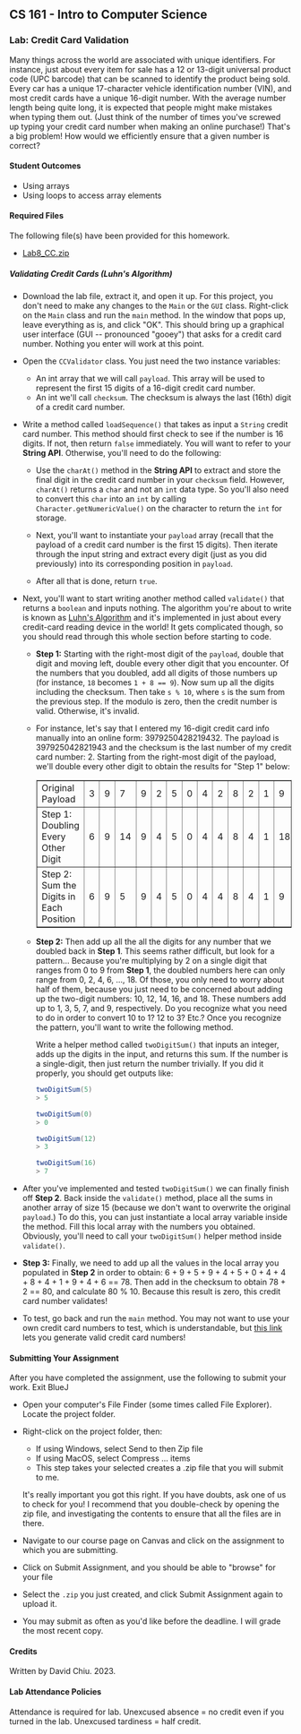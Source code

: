## CS 161 - Intro to Computer Science

### Lab: Credit Card Validation

Many things across the world are associated with unique identifiers. For instance, just about every item for sale has a 12 or 13-digit universal product code (UPC barcode) that can be scanned to identify the product being sold. Every car has a unique 17-character vehicle identification number (VIN), and most credit cards have a unique 16-digit number. With the average number length being quite long, it is expected that people might make mistakes when typing them out. (Just think of the number of times you've screwed up typing your credit card number when making an online purchase!) That's a big problem! How would we efficiently ensure that a given number is correct?


#### Student Outcomes

- Using arrays
- Using loops to access array elements



#### Required Files

The following file(s) have been provided for this homework.

- [Lab8_CC.zip](Lab8_CC.zip)

##### Validating Credit Cards (Luhn's Algorithm)

- Download the lab file, extract it, and open it up. For this project, you don't need to make any changes to the `Main` or the `GUI` class. Right-click on the `Main` class and run the `main` method. In the window that pops up, leave everything as is, and click "OK". This should bring up a graphical user interface (GUI -- pronounced "gooey") that asks for a credit card number. Nothing you enter will work at this point.

- Open the `CCValidator` class. You just need the two instance variables:

  - An int array that we will call `payload`. This array will be used to represent the first 15 digits of a 16-digit credit card number.
  - An int we'll call `checksum`. The checksum is always the last (16th) digit of a credit card number.

- Write a method called `loadSequence()` that takes as input a `String` credit card number. This method should first check to see if the number is 16 digits. If not, then return `false` immediately. You will want to refer to your **String API**. Otherwise, you'll need to do the following:

  - Use the `charAt()` method in the **String API** to extract and store the final digit in the credit card number in your `checksum` field. However, `charAt()` returns a `char` and not an `int` data type. So you'll also need to convert this `char` into an `int` by calling `Character.getNumericValue()` on the character to return the `int` for storage.

  - Next, you'll want to instantiate your `payload` array (recall that the payload of a credit card number is the first 15 digits). Then iterate through the input string and extract every digit (just as you did previously) into its corresponding position in `payload`.

  - After all that is done, return `true`.

- Next, you'll want to start writing another method called `validate()` that returns a `boolean` and inputs nothing. The algorithm you're about to write is known as [Luhn's Algorithm](https://en.wikipedia.org/wiki/Luhn_algorithm) and it's implemented in just about every credit-card reading device in the world! It gets complicated though, so you should read through this whole section before starting to code.

  - **Step 1:** Starting with the right-most digit of the `payload`, double that digit and moving left,  double every other digit that you encounter. Of the numbers that you doubled, add all digits of those numbers up (for instance, `18` becomes `1 + 8 == 9`). Now sum up all the digits including the checksum. Then take `s % 10`, where `s` is the sum from the previous step. If the modulo is zero, then the credit number is valid. Otherwise, it's invalid.

  - For instance, let's say that I entered my 16-digit credit card info manually into an online form: 3979250428219432. The payload is 397925042821943 and the checksum is the last number of my credit card number: 2. Starting from the right-most digit of the payload, we'll double every other digit to obtain the results for "Step 1" below:

    <table border="1">
      <tr>
        <td>Original Payload</td>
        <td>3</td>
        <td>9</td>
        <td>7</td>
        <td>9</td>
        <td>2</td>
        <td>5</td>
        <td>0</td>
        <td>4</td>
        <td>2</td>
        <td>8</td>
        <td>2</td>
        <td>1</td>
        <td>9</td>
        <td>4</td>
        <td>3</td>
      </tr>
      <tr>
        <td>Step 1: Doubling Every Other Digit</td>
        <td>6</td>
        <td>9</td>
        <td>14</td>
        <td>9</td>
        <td>4</td>
        <td>5</td>
        <td>0</td>
        <td>4</td>
        <td>4</td>
        <td>8</td>
        <td>4</td>
        <td>1</td>
        <td>18</td>
        <td>4</td>
        <td>6</td>
      </tr>
      <tr>
        <td>Step 2: Sum the Digits in Each Position</td>
        <td>6</td>
        <td>9</td>
        <td>5</td>
        <td>9</td>
        <td>4</td>
        <td>5</td>
        <td>0</td>
        <td>4</td>
        <td>4</td>
        <td>8</td>
        <td>4</td>
        <td>1</td>
        <td>9</td>
        <td>4</td>
        <td>6</td>
      </tr>
      </table>


  - **Step 2:** Then add up all the all the digits for any number that we doubled back in **Step 1**. This seems rather difficult, but look for a pattern... Because you're multiplying by 2 on a single digit that ranges from 0 to 9 from **Step 1**, the doubled numbers here can only range from 0, 2, 4, 6, ..., 18. Of those, you only need to worry about half of them, because you just need to be concerned about adding up the two-digit numbers: 10, 12, 14, 16, and 18. These numbers add up to 1, 3, 5, 7, and 9, respectively. Do you recognize what you need to do in order to convert 10 to 1? 12 to 3? Etc.? Once you recognize the pattern, you'll want to write the following method.

    Write a helper method called `twoDigitSum()` that inputs an integer, adds up the digits in the input, and returns this sum. If the number is a single-digit, then just return the number trivially. If you did it properly, you should get outputs like:

      ```java
      twoDigitSum(5)
      > 5

      twoDigitSum(0)
      > 0

      twoDigitSum(12)
      > 3

      twoDigitSum(16)
      > 7
      ```

- After you've implemented and tested `twoDigitSum()` we can finally finish off **Step 2**. Back inside the `validate()` method, place all the sums in another array of size 15 (because we don't want to overwrite the original `payload`.) To do this, you can just instantiate a local array variable inside the method. Fill this local array with the numbers you obtained. Obviously, you'll need to call your `twoDigitSum()` helper method inside `validate()`.

- **Step 3:** Finally, we need to add up all the values in the local array you populated in **Step 2** in order to obtain: 6 + 9 + 5 + 9 + 4 + 5 + 0 + 4 + 4 + 8 + 4 + 1 + 9 + 4 + 6 == 78. Then add in the checksum to obtain 78 + 2 == 80, and calculate 80 % 10. Because this result is zero, this credit card number validates!

- To test, go back and run the `main` method. You may not want to use your own credit card numbers to test, which is understandable, but <a href="https://www.dcode.fr/luhn-algorithm">this link</a>
	lets you generate  valid credit card numbers! 


#### Submitting Your Assignment

After you have completed the assignment, use the following to submit your work.
Exit BlueJ

- Open your computer's File Finder (some times called File Explorer). Locate the project folder.

- Right-click on the project folder, then:

  - If using Windows, select Send to then Zip file
  - If using MacOS, select Compress ... items
  - This step takes your selected creates a .zip file that you will submit to me.

  It's really important you got this right. If you have doubts, ask one of us to check for you! I recommend that you double-check by opening the zip file, and investigating the contents to ensure that all the files are in there.

- Navigate to our course page on Canvas and click on the assignment to which you are submitting.

- Click on Submit Assignment, and you should be able to "browse" for your file

- Select the `.zip` you just created, and click Submit Assignment again to upload it.

- You may submit as often as you'd like before the deadline. I will grade the most recent copy.

#### Credits

Written by David Chiu. 2023.

#### Lab Attendance Policies

Attendance is required for lab. Unexcused absence = no credit even if you turned in the lab. Unexcused tardiness = half credit.

